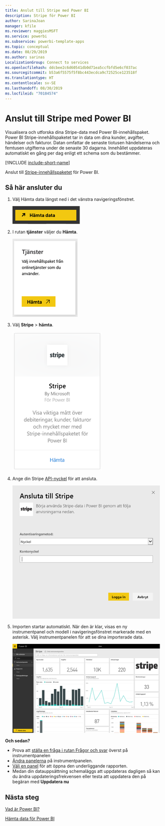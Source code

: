 ```yaml
---
title: Anslut till Stripe med Power BI
description: Stripe för Power BI
author: SarinaJoan
manager: kfile
ms.reviewer: maggiesMSFT
ms.service: powerbi
ms.subservice: powerbi-template-apps
ms.topic: conceptual
ms.date: 08/29/2019
ms.author: sarinas
LocalizationGroup: Connect to services
ms.openlocfilehash: ddcbee2c6d60541db0d71ea5ccfbfd5e6cf037ac
ms.sourcegitcommit: b53a6f5575f5f8bc443ecdca9c72525ce123518f
ms.translationtype: HT
ms.contentlocale: sv-SE
ms.lasthandoff: 08/30/2019
ms.locfileid: "70184574"
---
```

# <a name="connect-to-stripe-with-power-bi"></a>Anslut till Stripe med Power BI
Visualisera och utforska dina Stripe-data med Power BI-innehållspaket. Power BI Stripe-innehållspaketet tar in data om dina kunder, avgifter, händelser och fakturor. Datan omfattar de senaste tiotusen händelserna och femtusen utgifterna under de senaste 30 dagarna. Innehållet uppdateras automatiskt en gång per dag enligt ett schema som du bestämmer. 

[!INCLUDE [include-short-name](./includes/service-deprecate-content-packs.md)]

Anslut till [Stripe-innehållspaketet](https://app.powerbi.com/getdata/services/stripe) för Power BI.

## <a name="how-to-connect"></a>Så här ansluter du
1. Välj Hämta data längst ned i det vänstra navigeringsfönstret.  
   
    ![](media/service-connect-to-stripe/getdata.png)
2. I rutan **tjänster** väljer du **Hämta**.  
   
    ![](media/service-connect-to-stripe/services.png)  
3. Välj **Stripe** &gt; **hämta**.  
   
    ![](media/service-connect-to-stripe/stripe.png)  
4. Ange din Stripe [API-nyckel](https://dashboard.stripe.com/account/apikeys) för att ansluta.  
   
    ![](media/service-connect-to-stripe/creds.png)
5. Importen startar automatiskt. När den är klar, visas en ny instrumentpanel och modell i navigeringsfönstret markerade med en asterisk. Välj instrumentpanelen för att se dina importerade data.
   
    ![](media/service-connect-to-stripe/dashboard.png)

**Och sedan?**

* Prova att [ställa en fråga i rutan Frågor och svar](consumer/end-user-q-and-a.md) överst på instrumentpanelen
* [Ändra panelerna](service-dashboard-edit-tile.md) på instrumentpanelen.
* [Välj en panel](consumer/end-user-tiles.md) för att öppna den underliggande rapporten.
* Medan din datauppsättning schemaläggs att uppdateras dagligen så kan du ändra uppdateringsfrekvensen eller testa att uppdatera den på begäran med **Uppdatera nu**

## <a name="next-steps"></a>Nästa steg
[Vad är Power BI?](power-bi-overview.md)

[Hämta data för Power BI](service-get-data.md)

